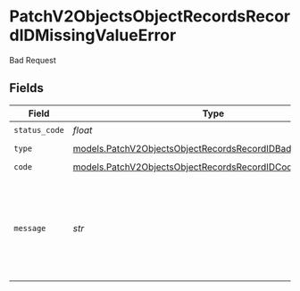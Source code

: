 # PatchV2ObjectsObjectRecordsRecordIDMissingValueError

Bad Request


## Fields

| Field                                                                                                                          | Type                                                                                                                           | Required                                                                                                                       | Description                                                                                                                    | Example                                                                                                                        |
| ------------------------------------------------------------------------------------------------------------------------------ | ------------------------------------------------------------------------------------------------------------------------------ | ------------------------------------------------------------------------------------------------------------------------------ | ------------------------------------------------------------------------------------------------------------------------------ | ------------------------------------------------------------------------------------------------------------------------------ |
| `status_code`                                                                                                                  | *float*                                                                                                                        | :heavy_check_mark:                                                                                                             | N/A                                                                                                                            |                                                                                                                                |
| `type`                                                                                                                         | [models.PatchV2ObjectsObjectRecordsRecordIDBadRequestType](../models/patchv2objectsobjectrecordsrecordidbadrequesttype.md)     | :heavy_check_mark:                                                                                                             | N/A                                                                                                                            |                                                                                                                                |
| `code`                                                                                                                         | [models.PatchV2ObjectsObjectRecordsRecordIDCodeMissingValue](../models/patchv2objectsobjectrecordsrecordidcodemissingvalue.md) | :heavy_check_mark:                                                                                                             | N/A                                                                                                                            |                                                                                                                                |
| `message`                                                                                                                      | *str*                                                                                                                          | :heavy_check_mark:                                                                                                             | N/A                                                                                                                            | Required value for attribute with ID "41252299-f8c7-4b5e-99c9-4ff8321d2f96" was not provided.                                  |